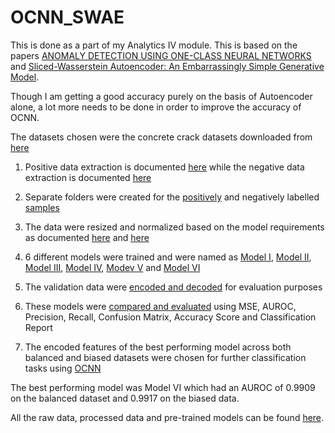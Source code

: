 # OCNN_SWAE
This is done as a part of my Analytics IV module. This is based on the papers [ANOMALY DETECTION USING ONE-CLASS NEURAL
NETWORKS](https://arxiv.org/pdf/1802.06360.pdf) and [Sliced-Wasserstein Autoencoder: An
Embarrassingly Simple Generative Model](https://arxiv.org/pdf/1804.01947.pdf). 

Though I am getting a good accuracy purely on the basis of Autoencoder alone, a lot more needs to be done in order to improve the accuracy of OCNN. 

The datasets chosen were the concrete crack datasets downloaded from [here](https://data.mendeley.com/datasets/5y9wdsg2zt/2)

1) Positive data extraction is documented [here](https://github.com/sidvenkat1988/OCNN_SWAE/blob/master/positive.ipynb) while the negative data extraction is documented [here](https://github.com/sidvenkat1988/OCNN_SWAE/blob/master/negative.ipynb)

2) Separate folders were created for the [positively](https://github.com/sidvenkat1988/OCNN_SWAE/blob/master/Creating%20Positive%20Data.ipynb) and negatively labelled [samples](https://github.com/sidvenkat1988/OCNN_SWAE/blob/master/Creating%20Negative%20Data.ipynb)

3) The data were resized and normalized based on the model requirements as documented [here](https://github.com/sidvenkat1988/OCNN_SWAE/blob/master/data_28_preprocessing.ipynb) and [here](https://github.com/sidvenkat1988/OCNN_SWAE/blob/master/data_64_preprocessing.ipynb)

4) 6 different models were trained and were named as [Model I](https://github.com/sidvenkat1988/OCNN_SWAE/blob/master/Training_Model1.ipynb), [Model II](https://github.com/sidvenkat1988/OCNN_SWAE/blob/master/Training_Model2.ipynb), [Model III](https://github.com/sidvenkat1988/OCNN_SWAE/blob/master/Training_Model3.ipynb), [Model IV](https://github.com/sidvenkat1988/OCNN_SWAE/blob/master/Training_Model4.ipynb), [Modev V](https://github.com/sidvenkat1988/OCNN_SWAE/blob/master/Training_Model5.ipynb) and [Model VI](https://github.com/sidvenkat1988/OCNN_SWAE/blob/master/Training_Model6.ipynb)

5) The validation data were [encoded and decoded](https://github.com/sidvenkat1988/OCNN_SWAE/blob/master/Encoding%20and%20Decoding%20Unseen%20Data.ipynb) for evaluation purposes

6) These models were [compared and evaluated](https://github.com/sidvenkat1988/OCNN_SWAE/blob/master/Autoencoder_Comparison.ipynb) using MSE, AUROC, Precision, Recall, Confusion Matrix, Accuracy Score and Classification Report

7) The encoded features of the best performing model across both balanced and biased datasets were chosen for further classification tasks using [OCNN](https://github.com/sidvenkat1988/OCNN_SWAE/blob/master/OCNN.ipynb)

The best performing model was Model VI which had an AUROC of 0.9909 on the balanced dataset and 0.9917 on the biased data.

All the raw data, processed data and pre-trained models can be found [here](https://drive.google.com/drive/u/0/folders/11IiIT5PLZK0ag01S6ZCZmCC_9E-PTHL1).
